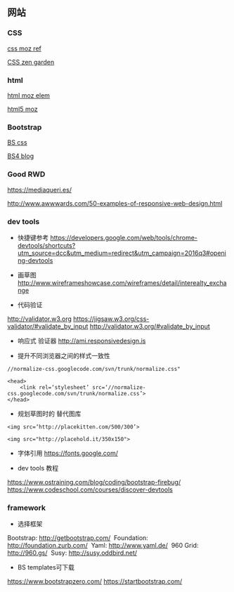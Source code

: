 ## 网站

### CSS 
 [css moz ref](https://developer.mozilla.org/en-US/docs/Web/CSS/Reference)

[CSS zen garden](http://www.csszengarden.com/)


### html




[html moz elem](https://developer.mozilla.org/zh-CN/docs/Web/HTML/Element#Content_sectioning)

[html5 moz](https://developer.mozilla.org/zh-CN/docs/Web/Guide/HTML/Sections_and_Outlines_of_an_HTML5_document#The_HTML5_Outline_Algorithm
)


### Bootstrap

[BS css](http://getbootstrap.com/css/)

[BS4 blog](http://blog.getbootstrap.com/)


### Good RWD
https://mediaqueri.es/

http://www.awwwards.com/50-examples-of-responsive-web-design.html

### dev tools

* 快捷键参考
https://developers.google.com/web/tools/chrome-devtools/shortcuts?utm_source=dcc&utm_medium=redirect&utm_campaign=2016q3#opening-devtools


* 画草图
http://www.wireframeshowcase.com/wireframes/detail/interealty_exchange

* 代码验证

http://validator.w3.org
https://jigsaw.w3.org/css-validator/#validate_by_input
http://validator.w3.org/#validate_by_input

* 响应式 验证器
http://ami.responsivedesign.is

* 提升不同浏览器之间的样式一致性

```
//normalize-css.googlecode.com/svn/trunk/normalize.css" 

<head>
    <link rel=‘stylesheet’ src=‘//normalize-css.googlecode.com/svn/trunk/normalize.css’>
</head>
```

* 规划草图时的 替代图库

```
<img src=‘http://placekitten.com/500/300’>
              
<img src="http://placehold.it/350x150">
```

* 字体引用 https://fonts.google.com/

* dev tools 教程

https://www.ostraining.com/blog/coding/bootstrap-firebug/
https://www.codeschool.com/courses/discover-devtools


### framework
* 选择框架

Bootstrap: http://getbootstrap.com/  Foundation: http://foundation.zurb.com/  Yaml: http://www.yaml.de/  960 Grid: http://960.gs/  Susy: http://susy.oddbird.net/  

* BS templates可下载

https://www.bootstrapzero.com/
https://startbootstrap.com/